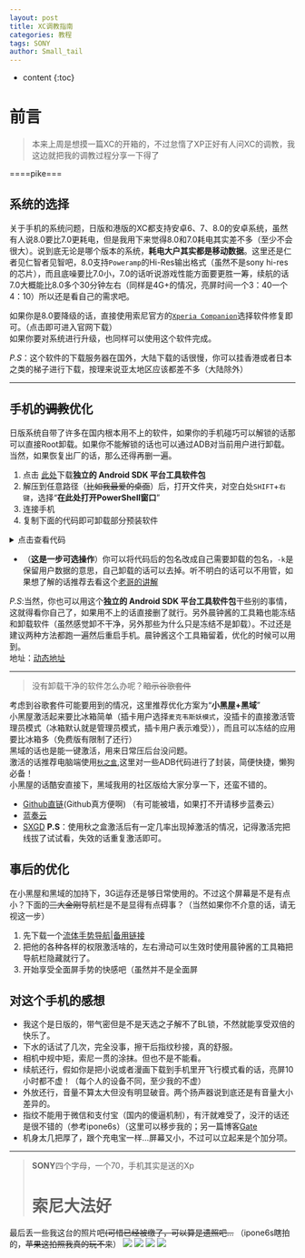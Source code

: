 ```yaml
---
layout: post  
title: XC调教指南
categories: 教程
tags: SONY
author: Small_tail
---
```


* content
{:toc}

# 前言  
> 本来上周是想摸一篇XC的开箱的，不过怠惰了XP正好有人问XC的调教，我这边就把我的调教过程分享一下得了  



====pike===




## 系统的选择
关于手机的系统问题，日版和港版的XC都支持安卓6、7、8.0的安卓系统，虽然有人说8.0要比7.0更耗电，但是我用下来觉得8.0和7.0耗电其实差不多（至少不会很大）。说到底无论是哪个版本的系统，**耗电大户其实都是移动数据**。这里还是仁者见仁智者见智吧，8.0支持`Poweramp`的Hi-Res输出格式（虽然不是sony hi-res的芯片），而且底噪要比7.0小，7.0的话听说游戏性能方面要更胜一筹，续航的话7.0大概能比8.0多个30分钟左右（同样是4G+的情况，亮屏时间一个3：40一个4：10）所以还是看自己的需求吧。

如果你是8.0要降级的话，直接使用索尼官方的[`Xperia Companion`](https://www.sonystyle.com.cn/minisite/cross/app/xperia-companion.htm)选择软件修复即可。（点击即可进入官网下载）  
如果你要对系统进行升级，也同样可以使用这个软件完成。 

*P.S*：这个软件的下载服务器在国外，大陆下载的话很慢，你可以挂香港或者日本之类的梯子进行下载，按理来说亚太地区应该都差不多（大陆除外）

---

## 手机的~~调教~~优化

日版系统自带了许多在国内根本用不上的软件，如果你的手机碰巧可以解锁的话那可以直接Root卸载。如果你不能解锁的话也可以通过ADB对当前用户进行卸载。当然，如果恢复出厂的话，那么还得再删一遍。
1. 点击 [此处](https://developer.android.google.cn/studio/releases/platform-tools.html)下载**独立的 Android SDK 平台工具软件包**
2. 解压到任意路径（~~比如我最爱的桌面~~）后，打开文件夹，对空白处`SHIFT`+`右键`，选择“**在此处打开PowerShell窗口**”
3. 连接手机
4. 复制下面的代码即可卸载部分预装软件  
<details>
  <summary>点击查看代码</summary>
  <p>全部复制直接右键丢进PowerShell即可</p>
  <pre>
  <code>
.\adb devices

.\adb shell

pm uninstall -k --user 0 jp.co.fsi.fs1seg
pm uninstall -k --user 0 jp.dmapnavi.navi02
pm uninstall -k --user 0 com.sony.drbd.reader.other.jp
pm uninstall -k --user 0 com.rsupport.rs.activity.ntt
pm uninstall -k --user 0 com.mcafee.vsm_android_dcm
pm uninstall -k --user 0 com.nttdocomo.android.areamail
pm uninstall -k --user 0 com.nttdocomo.android.bugreport
pm uninstall -k --user 0 com.nttdocomo.android.atf
pm uninstall -k --user 0 jp.co.nttdocomo.dbook
pm uninstall -k --user 0 com.nttdocomo.android.accountwipe
pm uninstall -k --user 0 com.nttdocomo.android.pf.dcmippushaggregator
pm uninstall -k --user 0 com.ntt.docomo.android.pf.dcmwappush
pm uninstall -k --user 0 jp.co.omronsoft.android.decoemojimanager_docomo
pm uninstall -k --user 0 jp.co.nttdocomo.saigaiban
pm uninstall -k --user 0 com.nttdocomo.android.store
pm uninstall -k --user 0 com.nttdocomo.android.applicationmanager
pm uninstall -k --user 0 com.nttdocomo.android.applicationmanager.RecommendActivity
pm uninstall -k --user 0 com.nttdocomo.android.accountauthenticator
pm uninstall -k --user 0 com.nttdocomo.android.sdcardbackup
pm uninstall -k --user 0 com.nttdocomo.android.sdcardbackup.view.LaunchActivity
pm uninstall -k --user 0 com.nttdocomo.android.cloudset
pm uninstall -k --user 0 com.nttdocomo.android.initialization
pm uninstall -k --user 0 com.nttdocomo.android.lac
pm uninstall -k --user 0 com.nttdocomo.android.dhome
pm uninstall -k --user 0 com.nextbit.app
pm uninstall -k --user 0 jp.co.nttdocomo.lcsapp
pm uninstall -k --user 0 jp.co.nttdocomo.lcsappsub
pm uninstall -k --user 0 jp.co.nttdocomo.carriermail
pm uninstall -k --user 0 com.android.contacts
pm uninstall -k --user 0 com.nttdocomo.android.docomoset
pm uninstall -k --user 0 com.nttdocomo.android.dpoint
pm uninstall -k --user 0 com.google.android.apps.docs
pm uninstall -k --user 0 com.nttdocomo.android.idmanager
pm uninstall -k --user 0 com.nttdocomo.android.dmenu2
pm uninstall -k --user 0 com.nttdocomo.android.docomo_market.ui.StartupActivity
pm uninstall -k --user 0 com.sonymobile.pobox.skin.easy
pm uninstall -k --user 0 com.google.android.apps.photos
pm uninstall -k --user 0 com.google.android.videos
pm uninstall -k --user 0 com.google.android.music
pm uninstall -k --user 0 com.sonymobile.pobox.skin.gummi
pm uninstall -k --user 0 com.ipg.gguide.dcm_app.android
pm uninstall -k --user 0 com.nttdocomo.android.voicetranslation
pm uninstall -k --user 0 com.google.android.talk
pm uninstall -k --user 0 com.google.android.talk.SigningInActivity
pm uninstall -k --user 0 jp.id_credit_sp.android
pm uninstall -k --user 0 com.instagram.android
pm uninstall -k --user 0 com.somc.so02j.manual
pm uninstall -k --user 0 com.nttdocomo.android.iconcier
pm uninstall -k --user 0 com.nttdocomo.android.iconcier_contents
pm uninstall -k --user 0 com.amazon.kindle
pm uninstall -k --user 0 jp.co.lawson.activity
pm uninstall -k --user 0 com.sonymobile.lifelog
pm uninstall -k --user 0 jp.co.mcdonalds.android
pm uninstall -k --user 0 com.nttdocomo.android.mediaplayer
pm uninstall -k --user 0 com.facebook.orca
pm uninstall -k --user 0 com.nttdocomo.android.voiceeditor
pm uninstall -k --user 0 com.sony.nfx.app.sfrc
pm uninstall -k --user 0 com.nttdocomo.osaifu.tsmproxy
pm uninstall -k --user 0 com.sonyericsson.updatecenter
pm uninstall -k --user 0 com.sonymobile.androidapp.cameraaddon.stickercreator
pm uninstall -k --user 0 com.android.dialer
pm uninstall -k --user 0 com.nttdocomo.android.socialphonebook
pm uninstall -k --user 0 com.nttdocomo.android.wipe
pm uninstall -k --user 0 com.rsupport.rsperm.ntt
pm uninstall -k --user 0 com.nttdocomo.android.rwpushcontroller
pm uninstall -k --user 0 com.nttdocomo.android.schedulememo
pm uninstall -k --user 0 com.nttdocomo.android.screenlockservice
pm uninstall -k --user 0 com.nttdocomo.android.settings.lac
pm uninstall -k --user 0 com.google.android.apps.docs.editors.slides
pm uninstall -k --user 0 com.google.android.apps.docs.editors.sheets
pm uninstall -k --user 0 com.nttdocomo.android.phonemotion
pm uninstall -k --user 0 com.nttdocomo.android.toruca
pm uninstall -k --user 0 com.twitter.android
pm uninstall -k --user 0 com.sonymobile.pobox.skin.wood
pm uninstall -k --user 0 com.google.android.youtube
pm uninstall -k --user 0 com.sonyericsson.androidapp.sehome
pm uninstall -k --user 0 com.felicanetworks.mfm.main
pm uninstall -k --user 0 com.nttdocomo.android.devicehelp
pm uninstall -k --user 0 com.felicanetworks.mfm
pm uninstall -k --user 0 com.nttdocomo.android.mascot
pm uninstall -k --user 0 com.nttdocomo.android.databackup
pm uninstall -k --user 0 com.nttdocomo.android.cloudstorageservice
pm uninstall -k --user 0 com.nttdocomo.android.dcmvoicerecognition
pm uninstall -k --user 0 com.nttdocomo.android.photocollection
pm uninstall -k --user 0 com.nttdocomo.android.moneyrecord
pm uninstall -k --user 0 com.facebook.system
pm uninstall -k --user 0 com.sony.tvsideview.videoph
pm uninstall -k --user 0 com.sonyericsson.textinput.chinese
pm uninstall -k --user 0 com.sonyericsson.warrantytime
pm uninstall -k --user 0 com.sonymobile.enterprise.service
pm uninstall -k --user 0 com.sonymobile.gettoknowit
pm uninstall -k --user 0 com.sonymobile.moviecreator
pm uninstall -k --user 0 com.sonymobile.moviecreator.rmm
pm uninstall -k --user 0 com.sonymobile.music.googlelyricsplugin
pm uninstall -k --user 0 com.sonymobile.music.wikipediaplugin
pm uninstall -k --user 0 com.sonymobile.mx.android
pm uninstall -k --user 0 com.sonymobile.sketch
pm uninstall -k --user 0 com.sonymobile.support
pm uninstall -k --user 0 com.facebook.appmanager
pm uninstall -k --user 0 com.facebook.katana
pm uninstall -k --user 0 com.spotify.music
pm uninstall -k --user 0 com.sonymobile.getmore.client
pm uninstall -k --user 0 com.sony.tvsideview.phone
pm uninstall -k --user 0 com.sonyericsson.trackid
pm uninstall -k --user 0 com.amazon.mShop.android.shopping
pm uninstall -k --user 0 com.scee.psxandroid
pm uninstall -k --user 0 com.sonymobile.entrance
pm uninstall -k --user 0 com.s.antivirus
pm uninstall -k --user 0 com.sonyericsson.xhs
pm uninstall -k --user 0 com.sonymobile.xperialounge.services
pm uninstall -k --user 0 com.sonymobile.xperiaservices
pm uninstall -k --user 0 com.sonymobile.music.youtubekaraokeplugin
pm uninstall -k --user 0 com.sonymobile.tvout.wifidisplay
pm uninstall -k --user 0 com.sonymobile.music.youtubeplugin
pm uninstall -k --user 0 com.sonyericsson.trackid.res.overlay_305
pm uninstall -k --user 0 com.mobisystems.fileman
pm uninstall --user 0 com.sonymobile.assist 
pm uninstall --user 0 com.google.android.googlequicksearchbox
pm uninstall --user 0 com.google.android.calendar
pm uninstall --user 0 com.google.android.apps.maps
pm uninstall --user 0 com.google.android.apps.photos
pm uninstall --user 0 com.google.android.apps.docs
pm uninstall --user 0 com.google.android.gm
pm uninstall --user 0 com.google.android.videos
pm uninstall --user 0 com.sonymobile.music.youtubeplugin
pm uninstall --user 0 com.sonymobile.music.youtubekaraokeplugin
pm uninstall --user 0 com.sonymobile.music.youtubeplugin
pm uninstall --user 0 com.google.android.youtube
pm uninstall --user 0 com.android.vending
pm uninstall --user 0 com.google.android.apps.docs.editors.docs
pm uninstall --user 0 com.sonymobile.assist 
pm uninstall --user 0 com.google.android.googlequicksearchbox
pm uninstall --user 0 com.google.android.calendar
pm uninstall --user 0 com.google.android.apps.maps
pm uninstall --user 0 com.google.android.apps.photos
pm uninstall --user 0 com.google.android.apps.docs
pm uninstall --user 0 com.google.android.gm
pm uninstall --user 0 com.google.android.videos
pm uninstall --user 0 com.sonymobile.music.youtubeplugin
pm uninstall --user 0 com.sonymobile.music.youtubekaraokeplugin
pm uninstall --user 0 com.sonymobile.music.youtubeplugin
pm uninstall --user 0 com.google.android.youtube
pm uninstall --user 0 com.android.vending
pm uninstall --user 0 com.google.android.apps.docs.editors.docs
pm uninstall --user 0 com.facebook.katana
pm uninstall --user 0 com.google.android.tts
pm uninstall --user 0 com.touchtype.swiftkey
exit

.\adb reboot
</code></pre>
</details>

- （**这是一步可选操作**）你可以将代码后的包名改成自己需要卸载的包名，`-k`是保留用户数据的意思，自己卸载的话可以去掉。听不明白的话可以不用管，如果想了解的话推荐去看这个[老哥的讲解](https://www.coolapk.com/feed/13556696?shareKey=ZDBmZWVjODk2N2UzNWRkOWVlYWU~&shareUid=642591&shareFrom=com.coolapk.market_9.6.3)

*P.S*:当然，你也可以用这个**独立的 Android SDK 平台工具软件包**干些别的事情，这就得看你自己了，如果用不上的话直接删了就行。另外晨钟酱的工具箱也能冻结和卸载软件（虽然感觉卸不干净，另外那些为什么只是冻结不是卸载）。不过还是建议两种方法都跑一遍然后重启手机。晨钟酱这个工具箱留着，优化的时候可以用到。  
地址：[动态地址](https://www.coolapk.com/feed/11397755?shareKey=MGVjNTMwNjU0MzkxNWRkOWVlYzA~&shareUid=642591&shareFrom=com.coolapk.market_9.6.3)

---

> 没有卸载干净的软件怎么办呢？~~暗示谷歌套件~~

考虑到谷歌套件可能要用到的情况，这里推荐优化方案为“**小黑屋+黑域**”  
小黑屋激活起来要比冰箱简单（插卡用户选择`麦克韦斯妖模式`，没插卡的直接激活管理员模式（冰箱默认就是管理员模式，插卡用户表示难受）），而且可以冻结的应用要比冰箱多（免费版有限制了还行）  
黑域的话也是能一键激活，用来日常压后台没问题。  
激活的话推荐电脑端使用[`秋之盒`](https://www.atmb.top/),这里对一些ADB代码进行了封装，简便快捷，懒狗必备！  
小黑屋的话酷安直接下，黑域我用的社区版给大家分享一下，还蛮不错的。  
* [Github直链](https://github.com/Small-tailqwq/img/raw/master/%E9%BB%91%E5%9F%9F%20%E7%A4%BE%E5%8C%BA%E7%89%88.apk)(Github真方便啊) （有可能被墙，如果打不开请移步蓝奏云） 
* [蓝奏云](https://www.lanzous.com/iai16bg)  
* [SXGD](https://sxgd.shunxi.workers.dev/%E5%AE%89%E5%8D%93%E8%BD%AF%E4%BB%B6/%E9%BB%91%E5%9F%9F%20%E7%A4%BE%E5%8C%BA%E7%89%88.apk)
**P.S**：使用秋之盒激活后有一定几率出现掉激活的情况，记得激活完把线拔了试试看，失效的话重复激活即可。  

## 事后的优化  
在小黑屋和黑域的加持下，3G运存还是够日常使用的。不过这个屏幕是不是有点小？下面的~~三大金刚~~导航栏是不是显得有点碍事？（当然如果你不介意的话，请无视这一步）  
1. 先下载一个[流体手势导航](https://github.com/Small-tailqwq/img/raw/master/%E6%B5%81%E4%BD%93%E6%89%8B%E5%8A%BF%E5%AF%BC%E8%88%AA.apk)|[备用链接](https://sxgd.shunxi.workers.dev/%E5%AE%89%E5%8D%93%E8%BD%AF%E4%BB%B6/%E6%B5%81%E4%BD%93%E6%89%8B%E5%8A%BF%E5%AF%BC%E8%88%AA.apk)
2. 把他的各种各样的权限激活啥的，左右滑动可以生效时使用晨钟酱的工具箱把导航栏隐藏就行了。
3. 开始享受全面屏手势的快感吧（虽然并不是全面屏  

## 对这个手机的感想
- 我这个是日版的，带气密但是不是天选之子解不了BL锁，不然就能享受双倍的快乐了。    
- 下水的话试了几次，完全没事，擦干后指纹秒接，真的舒服。  
- 相机中规中矩，索尼一贯的涂抹。但也不是不能看。  
- 续航还行，假如你是把小说或者漫画下载到手机里开飞行模式看的话，亮屏10小时都不虚！（每个人的设备不同，至少我的不虚）  
- 外放还行，音量不算太大但没有明显破音。两个扬声器说到底还是有音量大小差异的。  
- 指纹不能用于微信和支付宝（国内的傻逼机制），有汗就难受了，没汗的话还是很不错的（参考ipone6s）（这里可以移步我的；另一篇博客[Gate](http://small-tailqwq.github.io/2020/02/01/fingerprint/)  
- 机身太几把厚了，跟个充电宝一样...屏幕又小，不过可以立起来是个加分项。  

---

> **SONY**四个字母，一个70，手机其实是送的Xp  
> # 索尼大法好

最后丢一些我这台的照片吧~~(可惜已经被缴了，可以算是遗照吧...~~
（ipone6s瞎拍的，~~苹果这拍照我真的玩不来~~）
![](https://raw.githubusercontent.com/Small-tailqwq/img/master/blog/1124/IMG_0204.JPG)
![](https://raw.githubusercontent.com/Small-tailqwq/img/master/blog/1124/IMG_0205.JPG)
![](https://raw.githubusercontent.com/Small-tailqwq/img/master/blog/1124/IMG_0206.JPG)
![](https://raw.githubusercontent.com/Small-tailqwq/img/master/blog/1124/IMG_0207.JPG)
